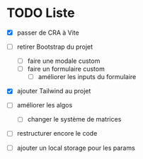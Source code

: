 # TODO Liste

* [x] passer de CRA à Vite

* [ ] retirer Bootstrap du projet
    * [ ] faire une modale custom
    * [ ] faire un formulaire custom
      * [ ] améliorer les inputs du formulaire

* [x] ajouter Tailwind au projet

* [ ] améliorer les algos
    * [ ] changer le système de matrices

* [ ] restructurer encore le code

* [ ] ajouter un local storage pour les params